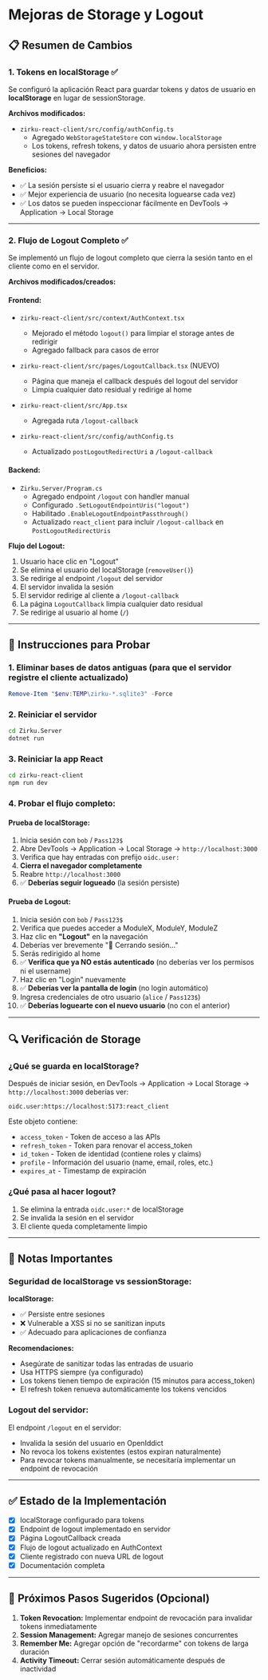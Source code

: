 # Mejoras de Storage y Logout

## 📋 Resumen de Cambios

### 1. **Tokens en localStorage** ✅

Se configuró la aplicación React para guardar tokens y datos de usuario en **localStorage** en lugar de sessionStorage.

**Archivos modificados:**
- `zirku-react-client/src/config/authConfig.ts`
  - Agregado `WebStorageStateStore` con `window.localStorage`
  - Los tokens, refresh tokens, y datos de usuario ahora persisten entre sesiones del navegador

**Beneficios:**
- ✅ La sesión persiste si el usuario cierra y reabre el navegador
- ✅ Mejor experiencia de usuario (no necesita loguearse cada vez)
- ✅ Los datos se pueden inspeccionar fácilmente en DevTools → Application → Local Storage

---

### 2. **Flujo de Logout Completo** ✅

Se implementó un flujo de logout completo que cierra la sesión tanto en el cliente como en el servidor.

**Archivos modificados/creados:**

#### **Frontend:**
- `zirku-react-client/src/context/AuthContext.tsx`
  - Mejorado el método `logout()` para limpiar el storage antes de redirigir
  - Agregado fallback para casos de error

- `zirku-react-client/src/pages/LogoutCallback.tsx` (NUEVO)
  - Página que maneja el callback después del logout del servidor
  - Limpia cualquier dato residual y redirige al home

- `zirku-react-client/src/App.tsx`
  - Agregada ruta `/logout-callback`

- `zirku-react-client/src/config/authConfig.ts`
  - Actualizado `postLogoutRedirectUri` a `/logout-callback`

#### **Backend:**
- `Zirku.Server/Program.cs`
  - Agregado endpoint `/logout` con handler manual
  - Configurado `.SetLogoutEndpointUris("logout")`
  - Habilitado `.EnableLogoutEndpointPassthrough()`
  - Actualizado `react_client` para incluir `/logout-callback` en `PostLogoutRedirectUris`

**Flujo del Logout:**
1. Usuario hace clic en "Logout"
2. Se elimina el usuario del localStorage (`removeUser()`)
3. Se redirige al endpoint `/logout` del servidor
4. El servidor invalida la sesión
5. El servidor redirige al cliente a `/logout-callback`
6. La página `LogoutCallback` limpia cualquier dato residual
7. Se redirige al usuario al home (`/`)

---

## 🔄 Instrucciones para Probar

### **1. Eliminar bases de datos antiguas** (para que el servidor registre el cliente actualizado)
```powershell
Remove-Item "$env:TEMP\zirku-*.sqlite3" -Force
```

### **2. Reiniciar el servidor**
```bash
cd Zirku.Server
dotnet run
```

### **3. Reiniciar la app React**
```bash
cd zirku-react-client
npm run dev
```

### **4. Probar el flujo completo:**

#### **Prueba de localStorage:**
1. Inicia sesión con `bob` / `Pass123$`
2. Abre DevTools → Application → Local Storage → `http://localhost:3000`
3. Verifica que hay entradas con prefijo `oidc.user:`
4. **Cierra el navegador completamente**
5. Reabre `http://localhost:3000`
6. ✅ **Deberías seguir logueado** (la sesión persiste)

#### **Prueba de Logout:**
1. Inicia sesión con `bob` / `Pass123$`
2. Verifica que puedes acceder a ModuleX, ModuleY, ModuleZ
3. Haz clic en **"Logout"** en la navegación
4. Deberías ver brevemente "👋 Cerrando sesión..."
5. Serás redirigido al home
6. ✅ **Verifica que ya NO estás autenticado** (no deberías ver los permisos ni el username)
7. Haz clic en "Login" nuevamente
8. ✅ **Deberías ver la pantalla de login** (no login automático)
9. Ingresa credenciales de otro usuario (`alice` / `Pass123$`)
10. ✅ **Deberías loguearte con el nuevo usuario** (no con el anterior)

---

## 🔍 Verificación de Storage

### **¿Qué se guarda en localStorage?**

Después de iniciar sesión, en DevTools → Application → Local Storage → `http://localhost:3000` deberías ver:

```
oidc.user:https://localhost:5173:react_client
```

Este objeto contiene:
- `access_token` - Token de acceso a las APIs
- `refresh_token` - Token para renovar el access_token
- `id_token` - Token de identidad (contiene roles y claims)
- `profile` - Información del usuario (name, email, roles, etc.)
- `expires_at` - Timestamp de expiración

### **¿Qué pasa al hacer logout?**

1. Se elimina la entrada `oidc.user:*` de localStorage
2. Se invalida la sesión en el servidor
3. El cliente queda completamente limpio

---

## 📝 Notas Importantes

### **Seguridad de localStorage vs sessionStorage:**

**localStorage:**
- ✅ Persiste entre sesiones
- ❌ Vulnerable a XSS si no se sanitizan inputs
- ✅ Adecuado para aplicaciones de confianza

**Recomendaciones:**
- Asegúrate de sanitizar todas las entradas de usuario
- Usa HTTPS siempre (ya configurado)
- Los tokens tienen tiempo de expiración (15 minutos para access_token)
- El refresh token renueva automáticamente los tokens vencidos

### **Logout del servidor:**

El endpoint `/logout` en el servidor:
- Invalida la sesión del usuario en OpenIddict
- No revoca los tokens existentes (estos expiran naturalmente)
- Para revocar tokens manualmente, se necesitaría implementar un endpoint de revocación

---

## ✅ Estado de la Implementación

- [x] localStorage configurado para tokens
- [x] Endpoint de logout implementado en servidor
- [x] Página LogoutCallback creada
- [x] Flujo de logout actualizado en AuthContext
- [x] Cliente registrado con nueva URL de logout
- [x] Documentación completa

---

## 🚀 Próximos Pasos Sugeridos (Opcional)

1. **Token Revocation:** Implementar endpoint de revocación para invalidar tokens inmediatamente
2. **Session Management:** Agregar manejo de sesiones concurrentes
3. **Remember Me:** Agregar opción de "recordarme" con tokens de larga duración
4. **Activity Timeout:** Cerrar sesión automáticamente después de inactividad

